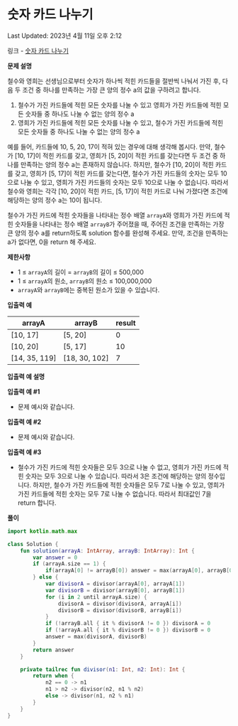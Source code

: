 # 숫자 카드 나누기

Last Updated: 2023년 4월 11일 오후 2:12

링크 - [숫자 카드 나누기](https://school.programmers.co.kr/learn/courses/30/lessons/135807#qna)

**문제 설명**

철수와 영희는 선생님으로부터 숫자가 하나씩 적힌 카드들을 절반씩 나눠서 가진 후, 다음 두 조건 중 하나를 만족하는 가장 큰 양의 정수 a의 값을 구하려고 합니다.

1. 철수가 가진 카드들에 적힌 모든 숫자를 나눌 수 있고 영희가 가진 카드들에 적힌 모든 숫자들 중 하나도 나눌 수 없는 양의 정수 a
2. 영희가 가진 카드들에 적힌 모든 숫자를 나눌 수 있고, 철수가 가진 카드들에 적힌 모든 숫자들 중 하나도 나눌 수 없는 양의 정수 a

예를 들어, 카드들에 10, 5, 20, 17이 적혀 있는 경우에 대해 생각해 봅시다. 만약, 철수가 [10, 17]이 적힌 카드를 갖고, 영희가 [5, 20]이 적힌 카드를 갖는다면 두 조건 중 하나를 만족하는 양의 정수 a는 존재하지 않습니다. 하지만, 철수가 [10, 20]이 적힌 카드를 갖고, 영희가 [5, 17]이 적힌 카드를 갖는다면, 철수가 가진 카드들의 숫자는 모두 10으로 나눌 수 있고, 영희가 가진 카드들의 숫자는 모두 10으로 나눌 수 없습니다. 따라서 철수와 영희는 각각 [10, 20]이 적힌 카드, [5, 17]이 적힌 카드로 나눠 가졌다면 조건에 해당하는 양의 정수 a는 10이 됩니다.

철수가 가진 카드에 적힌 숫자들을 나타내는 정수 배열 `arrayA`와 영희가 가진 카드에 적힌 숫자들을 나타내는 정수 배열 `arrayB`가 주어졌을 때, 주어진 조건을 만족하는 가장 큰 양의 정수 a를 return하도록 solution 함수를 완성해 주세요. 만약, 조건을 만족하는 a가 없다면, 0을 return 해 주세요.

****제한사항****

- 1 ≤ `arrayA`의 길이 = `arrayB`의 길이 ≤ 500,000
- 1 ≤ `arrayA`의 원소, `arrayB`의 원소 ≤ 100,000,000
- `arrayA`와 `arrayB`에는 중복된 원소가 있을 수 있습니다.

****입출력 예****

| arrayA | arrayB | result |
| --- | --- | --- |
| [10, 17] | [5, 20] | 0 |
| [10, 20] | [5, 17] | 10 |
| [14, 35, 119] | [18, 30, 102] | 7 |

****입출력 예 설명****

****입출력 예 #1****

- 문제 예시와 같습니다.

****입출력 예 #2****

- 문제 예시와 같습니다.

****입출력 예 #3****

- 철수가 가진 카드에 적힌 숫자들은 모두 3으로 나눌 수 없고, 영희가 가진 카드에 적힌 숫자는 모두 3으로 나눌 수 있습니다. 따라서 3은 조건에 해당하는 양의 정수입니다. 하지만, 철수가 가진 카드들에 적힌 숫자들은 모두 7로 나눌 수 있고, 영희가 가진 카드들에 적힌 숫자는 모두 7로 나눌 수 없습니다. 따라서 최대값인 7을 return 합니다.

**풀이**

```kotlin
import kotlin.math.max

class Solution {
    fun solution(arrayA: IntArray, arrayB: IntArray): Int {
        var answer = 0
        if (arrayA.size == 1) {
            if(arrayA[0] != arrayB[0]) answer = max(arrayA[0], arrayB[0])
        } else {
            var divisorA = divisor(arrayA[0], arrayA[1])
            var divisorB = divisor(arrayB[0], arrayB[1])
            for (i in 2 until arrayA.size) {
                divisorA = divisor(divisorA, arrayA[i])
                divisorB = divisor(divisorB, arrayB[i])
            }
            if (!arrayB.all { it % divisorA != 0 }) divisorA = 0
            if (!arrayA.all { it % divisorB != 0 }) divisorB = 0
            answer = max(divisorA, divisorB)
        }
        return answer
    }

    private tailrec fun divisor(n1: Int, n2: Int): Int {
        return when {
            n2 == 0 -> n1
            n1 > n2 -> divisor(n2, n1 % n2)
            else -> divisor(n1, n2 % n1)
        }
    }
}
```